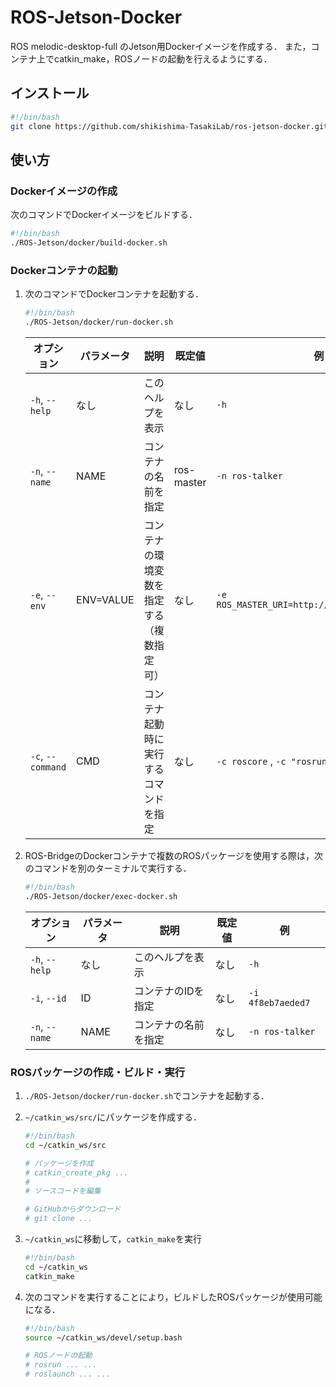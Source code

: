 # ROS-Jetson-Docker
ROS melodic-desktop-full のJetson用Dockerイメージを作成する．
また，コンテナ上でcatkin_make，ROSノードの起動を行えるようにする．

## インストール
```bash
#!/bin/bash
git clone https://github.com/shikishima-TasakiLab/ros-jetson-docker.git ROS-Jetson
```

## 使い方

### Dockerイメージの作成

次のコマンドでDockerイメージをビルドする．
```bash
#!/bin/bash
./ROS-Jetson/docker/build-docker.sh
```

### Dockerコンテナの起動

1. 次のコマンドでDockerコンテナを起動する．
    ```bash
    #!/bin/bash
    ./ROS-Jetson/docker/run-docker.sh
    ```
    |オプション       |パラメータ|説明                                      |既定値    |例                                           |
    |-----------------|----------|------------------------------------------|----------|---------------------------------------------|
    |`-h`, `--help`   |なし      |このヘルプを表示                          |なし      |`-h`                                         |
    |`-n`, `--name`   |NAME      |コンテナの名前を指定                      |ros-master|`-n ros-talker`                              |
    |`-e`, `--env`    |ENV=VALUE |コンテナの環境変数を指定する（複数指定可）|なし      |`-e ROS_MASTER_URI=http://192.168.2.10:11311`|
    |`-c`, `--command`|CMD       |コンテナ起動時に実行するコマンドを指定    |なし      |`-c roscore` , `-c "rosrun rviz rviz"`       |

2. ROS-BridgeのDockerコンテナで複数のROSパッケージを使用する際は，次のコマンドを別のターミナルで実行する．

    ```bash
    #!/bin/bash
    ./ROS-Jetson/docker/exec-docker.sh
    ```
    |オプション    |パラメータ|説明                |既定値|例               |
    |--------------|----------|--------------------|------|-----------------|
    |`-h`, `--help`|なし      |このヘルプを表示    |なし  |`-h`             |
    |`-i`, `--id`  |ID        |コンテナのIDを指定  |なし  |`-i 4f8eb7aeded7`|
    |`-n`, `--name`|NAME      |コンテナの名前を指定|なし  |`-n ros-talker`  |

### ROSパッケージの作成・ビルド・実行

1. `./ROS-Jetson/docker/run-docker.sh`でコンテナを起動する．

2. `~/catkin_ws/src/`にパッケージを作成する．

    ```bash
    #!/bin/bash
    cd ~/catkin_ws/src

    # パッケージを作成
    # catkin_create_pkg ...
    #
    # ソースコードを編集

    # GitHubからダウンロード
    # git clone ...
    ```

3. `~/catkin_ws`に移動して，`catkin_make`を実行

    ```bash
    #!/bin/bash
    cd ~/catkin_ws
    catkin_make
    ```

4. 次のコマンドを実行することにより，ビルドしたROSパッケージが使用可能になる．

    ```bash
    #!/bin/bash
    source ~/catkin_ws/devel/setup.bash

    # ROSノードの起動
    # rosrun ... ...
    # roslaunch ... ...
    ```